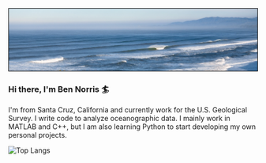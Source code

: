 <img style='border:1px solid #000000' src="https://github.com/bknorris/bknorris/blob/master/NorthWestOffshore.PNG" />


### Hi there, I'm Ben Norris :surfer:

I'm from Santa Cruz, California and currently work for the U.S. Geological Survey. I write code to analyze oceanographic data. I mainly work in MATLAB and C++, but I am also learning Python to start developing my own personal projects. 

![Top Langs](https://github-readme-stats.vercel.app/api/top-langs/?username=bknorris&hide=TeX&layout=compact)
